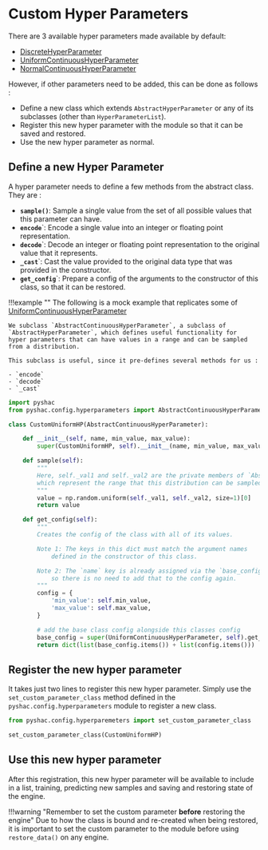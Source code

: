# Custom Hyper Parameters

There are 3 available hyper parameters made available by default:

- [DiscreteHyperParameter](config/hyperparameters.md#discretehyperparameter)
- [UniformContinuousHyperParameter](config/hyperparameters.md#uniformcontinuoushyperparameter)
- [NormalContinuousHyperParameter](config/hyperparameters.md#normalcontinuoushyperparameter)

However, if other parameters need to be added, this can be done as follows :

- Define a new class which extends `AbstractHyperParameter` or any of its subclasses (other than `HyperParameterList`).
- Register this new hyper parameter with the module so that it can be saved and restored.
- Use the new hyper parameter as normal.

## Define a new Hyper Parameter

A hyper parameter needs to define a few methods from the abstract class. They are :

- **`sample()`**: Sample a single value from the set of all possible values that this parameter can have.
- **`encode`**`: Encode a single value into an integer or floating point representation.
- **`decode`**`: Decode an integer or floating point representation to the original value that it represents.
- **`_cast`**`: Cast the value provided to the original data type that was provided in the constructor.
- **`get_config`**`: Prepare a config of the arguments to the constructor of this class, so that it can be restored.

!!!example ""
    The following is a mock example that replicates some of [UniformContinuousHyperParameter](config/hyperparameters.md#uniformcontinuoushyperparameter)

    We subclass `AbstractContinuousHyperParameter`, a subclass of `AbstractHyperParameter`, which defines useful functionality for
    hyper parameters that can have values in a range and can be sampled from a distribution.

    This subclass is useful, since it pre-defines several methods for us :

    - `encode`
    - `decode`
    - `_cast`


```python
import pyshac
from pyshac.config.hyperparameters import AbstractContinuousHyperParameter

class CustomUniformHP(AbstractContinuousHyperParameter):

    def __init__(self, name, min_value, max_value):
        super(CustomUniformHP, self).__init__(name, min_value, max_value)

    def sample(self):
        """
        Here, self._val1 and self._val2 are the private members of `AbstractContinuousHyperParameters`,
        which represent the range that this distribution can be sampled from.
        """
        value = np.random.uniform(self._val1, self._val2, size=1)[0]
        return value

    def get_config(self):
        """
        Creates the config of the class with all of its values.

        Note 1: The keys in this dict must match the argument names
            defined in the constructor of this class.

        Note 2: The `name` key is already assigned via the `base_config`,
            so there is no need to add that to the config again.
        """
        config = {
            'min_value': self.min_value,
            'max_value': self.max_value,
        }

        # add the base class config alongside this classes config
        base_config = super(UniformContinuousHyperParameter, self).get_config()
        return dict(list(base_config.items()) + list(config.items()))
```

## Register the new hyper parameter

It takes just two lines to register this new hyper parameter. Simply use the `set_custom_parameter_class` method
defined in the `pyshac.config.hyperparameters` module to register a new class.

```python
from pyshac.config.hyperparemeters import set_custom_parameter_class

set_custom_parameter_class(CustomUniformHP)

```

## Use this new hyper parameter

After this registration, this new hyper parameter will be available to include in a list, training,
predicting new samples and saving and restoring state of the engine.

!!!warning "Remember to set the custom parameter **before** restoring the engine"
    Due to how the class is bound and re-created when being restored, it is important to
    set the custom parameter to the module before using `restore_data()` on any engine.
